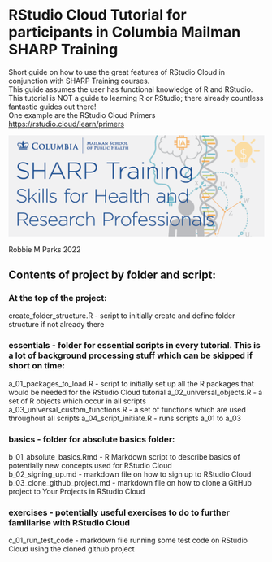 # RStudio Cloud Tutorial for participants in Columbia Mailman SHARP Training

Short guide on how to use the great features of RStudio Cloud in conjunction with SHARP Training courses.\
This guide assumes the user has functional knowledge of R and RStudio.\
This tutorial is NOT a guide to learning R or RStudio; there already countless fantastic guides out there!\
One example are the RStudio Cloud Primers https://rstudio.cloud/learn/primers

![image](images/banner.png)

Robbie M Parks 2022

## Contents of project by folder and script:

### At the top of the project:

create_folder_structure.R           - script to initially create and define folder structure if not already there

### essentials                      - folder for essential scripts in every tutorial. This is a lot of background processing stuff which can be skipped if short on time:

a_01_packages_to_load.R             - script to initially set up all the R packages that would be needed for the RStudio Cloud tutorial
a_02_universal_objects.R            - a set of R objects which occur in all scripts\
a_03_universal_custom_functions.R   - a set of functions which are used throughout all scripts
a_04_script_initiate.R              - runs scripts a_01 to a_03

### basics                          - folder for absolute basics folder:

b_01_absolute_basics.Rmd            - R Markdown script to describe basics of potentially new concepts used for RStudio Cloud\
b_02_signing_up.md                  - markdown file on how to sign up to RStudio Cloud\
b_03_clone_github_project.md        - markdown file on how to clone a GitHub project to Your Projects in RStudio Cloud

### exercises                       - potentially useful exercises to do to further familiarise with RStudio Cloud

c_01_run_test_code                  - markdown file running some test code on RStudio Cloud using the cloned github project
